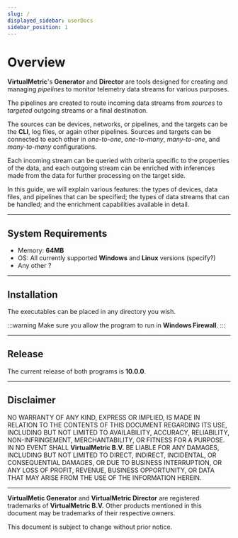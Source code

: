 ```yaml
---
slug: /
displayed_sidebar: userDocs
sidebar_position: 1
---
```


# Overview

**VirtualMetric**'s **Generator** and **Director** are tools designed for creating and managing _pipelines_ to monitor telemetry data streams for various purposes.

The pipelines are created to route incoming data streams from _sources_ to _targeted_ outgoing streams or a final destination.

The sources can be devices, networks, or pipelines, and the targets can be the **CLI**, log files, or again other pipelines. Sources and targets can be connected to each other in _one-to-one_, _one-to-many_, _many-to-one_, and _many-to-many_ configurations.

Each incoming stream can be queried with criteria specific to the properties of the data, and each outgoing stream can be enriched with inferences made from the data for further processing on the target side.

In this guide, we will explain various features: the types of devices, data files, and pipelines that can be specified; the types of data streams that can be handled; and the enrichment capabilities available in detail.

---

## System Requirements

* Memory: **64MB**
* OS: All currently supported **Windows** and **Linux** versions (specify?)
* Any other ?

---

## Installation

The executables can be placed in any directory you wish.

:::warning
Make sure you allow the program to run in **Windows Firewall**.
:::

---

## Release

The current release of both programs is **10.0.0**.

---

## Disclaimer

NO WARRANTY OF ANY KIND, EXPRESS OR IMPLIED, IS MADE IN RELATION TO THE CONTENTS OF THIS DOCUMENT REGARDING ITS USE, INCLUDING BUT NOT LIMITED TO AVAILABILITY, ACCURACY, RELIABILITY, NON-INFRINGEMENT, MERCHANTABILITY, OR FITNESS FOR A PURPOSE. IN NO EVENT SHALL **VirtualMetric B.V.** BE LIABLE FOR ANY DAMAGES, INCLUDING BUT NOT LIMITED TO DIRECT, INDIRECT, INCIDENTAL, OR CONSEQUENTIAL DAMAGES, OR DUE TO BUSINESS INTERRUPTION, OR ANY LOSS OF PROFIT, REVENUE, BUSINESS OPPORTUNITY, OR DATA THAT MAY ARISE FROM THE USE OF THE INFORMATION HEREIN.

---

**VirtualMetic Generator** and **VirtualMetric Director** are registered trademarks of **VirtualMetric B.V.** Other products mentioned in this document may be trademarks of their respective owners.

This document is subject to change without prior notice.
